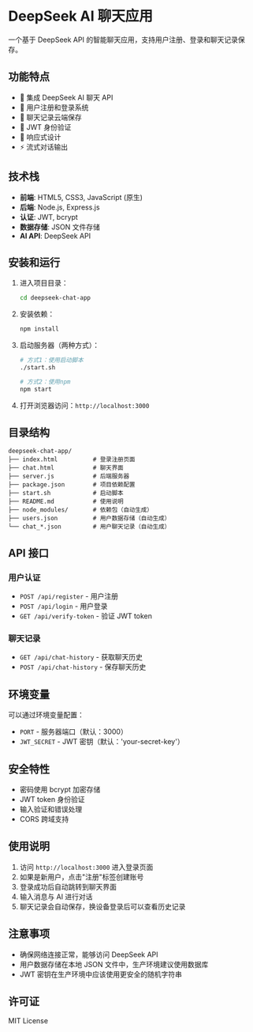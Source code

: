 # DeepSeek AI 聊天应用

一个基于 DeepSeek API 的智能聊天应用，支持用户注册、登录和聊天记录保存。

## 功能特点

- 🤖 集成 DeepSeek AI 聊天 API
- 👥 用户注册和登录系统
- 💾 聊天记录云端保存
- 🔐 JWT 身份验证
- 📱 响应式设计
- ⚡ 流式对话输出

## 技术栈

- **前端**: HTML5, CSS3, JavaScript (原生)
- **后端**: Node.js, Express.js
- **认证**: JWT, bcrypt
- **数据存储**: JSON 文件存储
- **AI API**: DeepSeek API

## 安装和运行

1. 进入项目目录：
   ```bash
   cd deepseek-chat-app
   ```
2. 安装依赖：
   ```bash
   npm install
   ```
3. 启动服务器（两种方式）：
   ```bash
   # 方式1：使用启动脚本
   ./start.sh
   
   # 方式2：使用npm
   npm start
   ```
4. 打开浏览器访问：`http://localhost:3000`

## 目录结构

```
deepseek-chat-app/
├── index.html          # 登录注册页面
├── chat.html           # 聊天界面
├── server.js           # 后端服务器
├── package.json        # 项目依赖配置
├── start.sh            # 启动脚本
├── README.md           # 使用说明
├── node_modules/       # 依赖包（自动生成）
├── users.json          # 用户数据存储（自动生成）
└── chat_*.json         # 用户聊天记录（自动生成）
```

## API 接口

### 用户认证
- `POST /api/register` - 用户注册
- `POST /api/login` - 用户登录
- `GET /api/verify-token` - 验证 JWT token

### 聊天记录
- `GET /api/chat-history` - 获取聊天历史
- `POST /api/chat-history` - 保存聊天历史

## 环境变量

可以通过环境变量配置：

- `PORT` - 服务器端口（默认：3000）
- `JWT_SECRET` - JWT 密钥（默认：'your-secret-key'）

## 安全特性

- 密码使用 bcrypt 加密存储
- JWT token 身份验证
- 输入验证和错误处理
- CORS 跨域支持

## 使用说明

1. 访问 `http://localhost:3000` 进入登录页面
2. 如果是新用户，点击"注册"标签创建账号
3. 登录成功后自动跳转到聊天界面
4. 输入消息与 AI 进行对话
5. 聊天记录会自动保存，换设备登录后可以查看历史记录

## 注意事项

- 确保网络连接正常，能够访问 DeepSeek API
- 用户数据存储在本地 JSON 文件中，生产环境建议使用数据库
- JWT 密钥在生产环境中应该使用更安全的随机字符串

## 许可证

MIT License